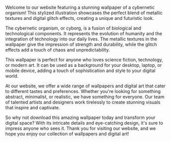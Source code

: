 <!--
Write me content for website with wallpaper "A stylized illustration of a cybernetic organism, with metallic textures and digital glitch effects."
-->

<!--font:Poppins.-->

Welcome to our website featuring a stunning wallpaper of a cybernetic organism! This stylized illustration showcases the perfect blend of metallic textures and digital glitch effects, creating a unique and futuristic look.

The cybernetic organism, or cyborg, is a fusion of biological and technological components. It represents the evolution of humanity and the integration of technology into our daily lives. The metallic textures in the wallpaper give the impression of strength and durability, while the glitch effects add a touch of chaos and unpredictability.

This wallpaper is perfect for anyone who loves science fiction, technology, or modern art. It can be used as a background for your desktop, laptop, or mobile device, adding a touch of sophistication and style to your digital world.

At our website, we offer a wide range of wallpapers and digital art that cater to different tastes and preferences. Whether you're looking for something abstract, minimalist, or realistic, we have something for everyone. Our team of talented artists and designers work tirelessly to create stunning visuals that inspire and captivate.

So why not download this amazing wallpaper today and transform your digital space? With its intricate details and eye-catching design, it's sure to impress anyone who sees it. Thank you for visiting our website, and we hope you enjoy our collection of wallpapers and digital art!
